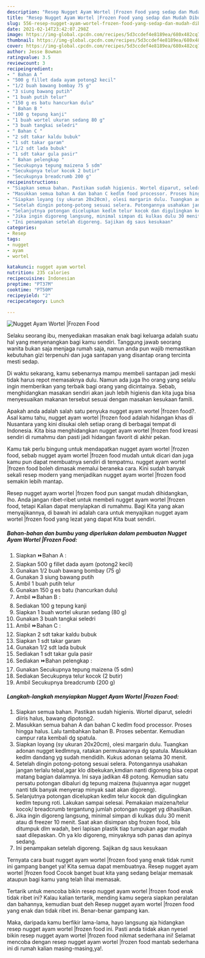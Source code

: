 ```yaml
---
description: "Resep Nugget Ayam Wortel |Frozen Food yang sedap dan Mudah Dibuat"
title: "Resep Nugget Ayam Wortel |Frozen Food yang sedap dan Mudah Dibuat"
slug: 556-resep-nugget-ayam-wortel-frozen-food-yang-sedap-dan-mudah-dibuat
date: 2021-02-14T23:42:07.298Z
image: https://img-global.cpcdn.com/recipes/5d3ccdef4e8189ea/680x482cq70/nugget-ayam-wortel-frozen-food-foto-resep-utama.jpg
thumbnail: https://img-global.cpcdn.com/recipes/5d3ccdef4e8189ea/680x482cq70/nugget-ayam-wortel-frozen-food-foto-resep-utama.jpg
cover: https://img-global.cpcdn.com/recipes/5d3ccdef4e8189ea/680x482cq70/nugget-ayam-wortel-frozen-food-foto-resep-utama.jpg
author: Jesse Bowman
ratingvalue: 3.5
reviewcount: 3
recipeingredient:
- " Bahan A "
- "500 g fillet dada ayam potong2 kecil"
- "1/2 buah bawang bombay 75 g"
- "3 siung bawang putih"
- "1 buah putih telur"
- "150 g es batu hancurkan dulu"
- " Bahan B "
- "100 g tepung kanji"
- "1 buah wortel ukuran sedang 80 g"
- "3 buah tangkai seledri"
- " Bahan C "
- "2 sdt takar kaldu bubuk"
- "1 sdt takar garam"
- "1/2 sdt lada bubuk"
- "1 sdt takar gula pasir"
- " Bahan pelengkap "
- "Secukupnya tepung maizena 5 sdm"
- "Secukupnya telur kocok 2 butir"
- "Secukupnya breadcrumb 200 g"
recipeinstructions:
- "Siapkan semua bahan. Pastikan sudah higienis. Wortel diparut, seledri diiris halus, bawang dipotong2."
- "Masukkan semua bahan A dan bahan C kedlm food processor. Proses hingga halus. Lalu tambahkan bahan B. Proses sebentar. Kemudian campur rata kembali dg spatula."
- "Siapkan loyang (sy ukuran 20x20cm), olesi margarin dulu. Tuangkan adonan nugget kedlmnya, ratakan permukaannya dg spatula. Masukkan kedlm dandang yg sudah mendidih. Kukus adonan selama 30 menit."
- "Setelah dingin potong-potong sesuai selera. Potongannya usahakan jangan terlalu tebal,agar klo dibekukan,kmdian nanti digoreng bisa cepat matang bagian dalamnya. Ini saya jadikan 48 potong. Kemudian satu persatu potongan dibaluri dg tepung maizena (tujuannya agar nugget nanti tdk banyak menyerap minyak saat akan digoreng)."
- "Selanjutnya potongan dicelupkan kedlm telur kocok dan digulingkan kedlm tepung roti. Lakukan sampai selesai. Pemakaian maizena/telur kocok/ breadcrumb tergantung jumlah potongan nugget yg dihasilkan."
- "Jika ingin digoreng langsung, minimal simpan di kulkas dulu 30 menit atau di freezer 10 menit. Saat akan disimpan sbg frozen food, bila ditumpuk dlm wadah, beri lapisan plastik tiap tumpukan agar mudah saat dilepaskan. Oh ya klo digoreng, minyaknya sdh panas dan apinya sedang."
- "Ini penampakan setelah digoreng. Sajikan dg saus kesukaan"
categories:
- Resep
tags:
- nugget
- ayam
- wortel

katakunci: nugget ayam wortel 
nutrition: 235 calories
recipecuisine: Indonesian
preptime: "PT37M"
cooktime: "PT50M"
recipeyield: "2"
recipecategory: Lunch

---
```



![Nugget Ayam Wortel |Frozen Food](https://img-global.cpcdn.com/recipes/5d3ccdef4e8189ea/680x482cq70/nugget-ayam-wortel-frozen-food-foto-resep-utama.jpg)

Selaku seorang ibu, menyediakan masakan enak bagi keluarga adalah suatu hal yang menyenangkan bagi kamu sendiri. Tanggung jawab seorang  wanita bukan saja menjaga rumah saja, namun anda pun wajib memastikan kebutuhan gizi terpenuhi dan juga santapan yang disantap orang tercinta mesti sedap.

Di waktu  sekarang, kamu sebenarnya mampu membeli santapan jadi meski tidak harus repot memasaknya dulu. Namun ada juga lho orang yang selalu ingin memberikan yang terbaik bagi orang yang dicintainya. Sebab, menghidangkan masakan sendiri akan jauh lebih higienis dan kita juga bisa menyesuaikan makanan tersebut sesuai dengan masakan kesukaan famili. 



Apakah anda adalah salah satu penyuka nugget ayam wortel |frozen food?. Asal kamu tahu, nugget ayam wortel |frozen food adalah hidangan khas di Nusantara yang kini disukai oleh setiap orang di berbagai tempat di Indonesia. Kita bisa menghidangkan nugget ayam wortel |frozen food kreasi sendiri di rumahmu dan pasti jadi hidangan favorit di akhir pekan.

Kamu tak perlu bingung untuk mendapatkan nugget ayam wortel |frozen food, sebab nugget ayam wortel |frozen food mudah untuk dicari dan juga kamu pun dapat membuatnya sendiri di tempatmu. nugget ayam wortel |frozen food boleh dimasak memalui beraneka cara. Kini sudah banyak sekali resep modern yang menjadikan nugget ayam wortel |frozen food semakin lebih mantap.

Resep nugget ayam wortel |frozen food pun sangat mudah dihidangkan, lho. Anda jangan ribet-ribet untuk membeli nugget ayam wortel |frozen food, tetapi Kalian dapat menyiapkan di rumahmu. Bagi Kita yang akan menyajikannya, di bawah ini adalah cara untuk menyajikan nugget ayam wortel |frozen food yang lezat yang dapat Kita buat sendiri.

<!--inarticleads1-->

##### Bahan-bahan dan bumbu yang diperlukan dalam pembuatan Nugget Ayam Wortel |Frozen Food:

1. Siapkan  ⏩Bahan A :
1. Siapkan 500 g fillet dada ayam (potong2 kecil)
1. Gunakan 1/2 buah bawang bombay (75 g)
1. Gunakan 3 siung bawang putih
1. Ambil 1 buah putih telur
1. Gunakan 150 g es batu (hancurkan dulu)
1. Ambil  ⏩Bahan B :
1. Sediakan 100 g tepung kanji
1. Siapkan 1 buah wortel ukuran sedang (80 g)
1. Gunakan 3 buah tangkai seledri
1. Ambil  ⏩Bahan C :
1. Siapkan 2 sdt takar kaldu bubuk
1. Siapkan 1 sdt takar garam
1. Gunakan 1/2 sdt lada bubuk
1. Sediakan 1 sdt takar gula pasir
1. Sediakan  ⏩Bahan pelengkap :
1. Gunakan Secukupnya tepung maizena (5 sdm)
1. Sediakan Secukupnya telur kocok (2 butir)
1. Ambil Secukupnya breadcrumb (200 g)




<!--inarticleads2-->

##### Langkah-langkah menyiapkan Nugget Ayam Wortel |Frozen Food:

1. Siapkan semua bahan. Pastikan sudah higienis. Wortel diparut, seledri diiris halus, bawang dipotong2.
1. Masukkan semua bahan A dan bahan C kedlm food processor. Proses hingga halus. Lalu tambahkan bahan B. Proses sebentar. Kemudian campur rata kembali dg spatula.
1. Siapkan loyang (sy ukuran 20x20cm), olesi margarin dulu. Tuangkan adonan nugget kedlmnya, ratakan permukaannya dg spatula. Masukkan kedlm dandang yg sudah mendidih. Kukus adonan selama 30 menit.
1. Setelah dingin potong-potong sesuai selera. Potongannya usahakan jangan terlalu tebal,agar klo dibekukan,kmdian nanti digoreng bisa cepat matang bagian dalamnya. Ini saya jadikan 48 potong. Kemudian satu persatu potongan dibaluri dg tepung maizena (tujuannya agar nugget nanti tdk banyak menyerap minyak saat akan digoreng).
1. Selanjutnya potongan dicelupkan kedlm telur kocok dan digulingkan kedlm tepung roti. Lakukan sampai selesai. Pemakaian maizena/telur kocok/ breadcrumb tergantung jumlah potongan nugget yg dihasilkan.
1. Jika ingin digoreng langsung, minimal simpan di kulkas dulu 30 menit atau di freezer 10 menit. Saat akan disimpan sbg frozen food, bila ditumpuk dlm wadah, beri lapisan plastik tiap tumpukan agar mudah saat dilepaskan. Oh ya klo digoreng, minyaknya sdh panas dan apinya sedang.
1. Ini penampakan setelah digoreng. Sajikan dg saus kesukaan




Ternyata cara buat nugget ayam wortel |frozen food yang enak tidak rumit ini gampang banget ya! Kita semua dapat membuatnya. Resep nugget ayam wortel |frozen food Cocok banget buat kita yang sedang belajar memasak ataupun bagi kamu yang telah lihai memasak.

Tertarik untuk mencoba bikin resep nugget ayam wortel |frozen food enak tidak ribet ini? Kalau kalian tertarik, mending kamu segera siapkan peralatan dan bahannya, kemudian buat deh Resep nugget ayam wortel |frozen food yang enak dan tidak ribet ini. Benar-benar gampang kan. 

Maka, daripada kamu berfikir lama-lama, hayo langsung aja hidangkan resep nugget ayam wortel |frozen food ini. Pasti anda tiidak akan nyesel bikin resep nugget ayam wortel |frozen food nikmat sederhana ini! Selamat mencoba dengan resep nugget ayam wortel |frozen food mantab sederhana ini di rumah kalian masing-masing,ya!.

